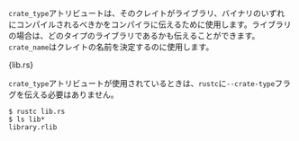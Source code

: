 <!-- The `crate_type` attribute can be used to tell the compiler whether a crate is
a binary or a library (and even which type of library), and the `crate_name`
attribute can be used to set the name of the crate. -->
`crate_type`アトリビュートは、そのクレイトがライブラリ、バイナリのいずれにコンパイルされるべきかをコンパイラに伝えるために使用します。ライブラリの場合は、どのタイプのライブラリであるかも伝えることができます。`crate_name`はクレイトの名前を決定するのに使用します。

{lib.rs}

<!-- When the `crate_type` attribute is used, we no longer need to pass the
`--crate-type` flag to `rustc`. -->
`crate_type`アトリビュートが使用されているときは、`rustc`に`--crate-type`フラグを伝える必要はありません。

```
$ rustc lib.rs
$ ls lib*
library.rlib
```
